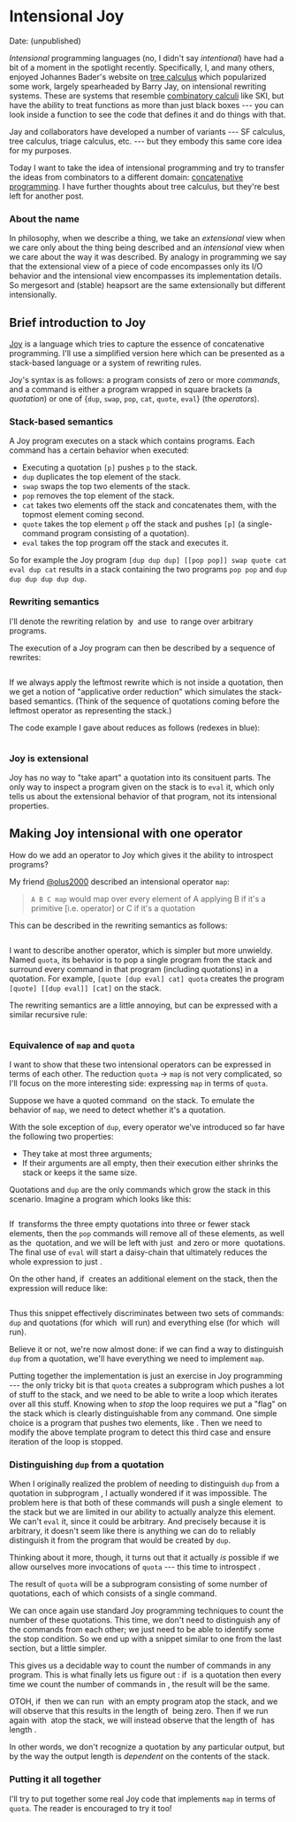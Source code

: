 # Intensional Joy

<time datetime="2024-12-29">Date: (unpublished)</time>

*Intensional* programming languages (no, I didn't say *intentional*)
have had a bit of a moment in the spotlight recently. Specifically,
I, and many others, enjoyed Johannes Bader's website on [tree calculus](https://treecalcul.us)
which popularized some work, largely spearheaded by Barry Jay, on intensional rewriting systems.
These are systems that resemble [combinatory calculi](https://en.wikipedia.org/wiki/Combinatory_logic#Combinatory_calculi) like SKI,
but have the ability to treat functions as more than just black boxes ---
you can look inside a function to see the code that defines it and do things with that.

Jay and collaborators have developed a number of variants
--- SF calculus, tree calculus, triage calculus, etc. ---
but they embody this same core idea for my purposes.

Today I want to take the idea of intensional programming and try to transfer the ideas from
combinators to a different domain: [concatenative programming](https://en.wikipedia.org/wiki/Concatenative_programming_language).
I have further thoughts about tree calculus, but they're best left for another post.

### About the name

In philosophy, when we describe a thing,
we take an *extensional* view when we care only about the thing being described
and an *intensional* view when we care about the way it was described.
By analogy in programming we say that
the extensional view of a piece of code encompasses only its I/O behavior
and the intensional view encompasses its implementation details.
So mergesort and (stable) heapsort are the same extensionally but different intensionally.

## Brief introduction to Joy

[Joy](https://en.wikipedia.org/wiki/Joy_(programming_language))
is a language which tries to capture the essence of concatenative programming.
I'll use a simplified version here which can be presented as a
stack-based language or a system of rewriting rules.

Joy's syntax is as follows: a program consists of zero or more *commands*,
and a command is either a program wrapped in square brackets (a *quotation*)
or one of {`dup`, `swap`, `pop`, `cat`, `quote`, `eval`} (the *operators*).

### Stack-based semantics

A Joy program executes on a stack which contains programs.
Each command has a certain behavior when executed:

- Executing a quotation `[p]` pushes `p` to the stack.
- `dup` duplicates the top element of the stack.
- `swap` swaps the top two elements of the stack.
- `pop` removes the top element of the stack.
- `cat` takes two elements off the stack and concatenates them,
  with the topmost element coming second.
- `quote` takes the top element `p` off the stack and pushes `[p]`
  (a single-command program consisting of a quotation).
- `eval` takes the top program off the stack and executes it.

So for example the Joy program
`[dup dup dup] [[pop pop]] swap quote cat eval dup cat`
results in a stack containing the two programs
`pop pop` and `dup dup dup dup dup dup`.

### Rewriting semantics

I'll denote the rewriting relation by <math>\to</math>
and use <math>a, b, c</math> to range over arbitrary programs.

The execution of a Joy program can then be described by a sequence of rewrites:

<math>
\begin{aligned}
       [a] \, \text{dup}   &\to [a] \, [a] \\
[a] \, [b] \, \text{swap}  &\to [b] \, [a] \\
       [a] \, \text{pop}   &\to \epsilon \\
[a] \, [b] \, \text{cat}   &\to [a b] \\
       [a] \, \text{quote} &\to [[a]] \\
       [a] \, \text{eval}  &\to a \\
\end{aligned}
</math>

If we always apply the leftmost rewrite which is not inside a quotation,
then we get a notion of "applicative order reduction"
which simulates the stack-based semantics.
(Think of the sequence of quotations coming before the leftmost operator as representing the stack.)

The code example I gave about reduces as follows (redexes in blue):

<math>
\begin{aligned}
        & \space \colorbox{#aaaaff}{$ [\text{dup dup dup}] \space [[\text{pop pop}]] \text{ swap} $} \text{ quote cat eval dup cat}
\\  \to & \space [[\text{pop pop}]] \space \colorbox{#aaaaff}{$ [\text{dup dup dup}] \text{ quote} $} \text{ cat eval dup cat}
\\  \to & \space \colorbox{#aaaaff}{$ [[\text{pop pop}]] \space [[\text{dup dup dup}]] \text{ cat} $} \text{ eval dup cat}
\\  \to & \space \colorbox{#aaaaff}{$ [[\text{pop pop}] \space [\text{dup dup dup}]] \text{ eval} $} \text{ dup cat}
\\  \to & \space [\text{pop pop}] \space \colorbox{#aaaaff}{$ [\text{dup dup dup}] \text{ dup} $} \text{ cat}
\\  \to & \space [\text{pop pop}] \space \colorbox{#aaaaff}{$ [\text{dup dup dup}] \space [\text{dup dup dup}] \text{ cat} $}
\\  \to & \space [\text{pop pop}] \space [\text{dup dup dup dup dup dup}]
\end{aligned}
</math>

### Joy is extensional

Joy has no way to "take apart" a quotation into its consituent parts.
The only way to inspect a program given on the stack is to `eval` it,
which only tells us about the extensional behavior of that program,
not its intensional properties.

## Making Joy intensional with one operator

How do we add an operator to Joy which gives it the ability to introspect programs?

My friend [@olus2000](https://olus2000.pl/) described an intensional operator `map`:

> `A B C map` would map over every element of A applying B if it's a primitive [i.e. operator] or C if it's a quotation

This can be described in the rewriting semantics as follows:

<math>
\begin{aligned}
        [] \, [b] \, [c] \, \text{map} &\to \epsilon \\
[[p] \, a] \, [b] \, [c] \, \text{map} &\to [p] \, c \, [a] \, [b] \, [c] \, \text{map} \\
  [o \, a] \, [b] \, [c] \, \text{map} &\to [o] \, b \, [a] \, [b] \, [c] \, \text{map} & \text{if $o$ is an operator} \\
\end{aligned}
</math>

I want to describe another operator, which is simpler but more unwieldy.
Named `quota`, its behavior is to pop a single program from the stack and
surround every command in that program (including quotations) in a quotation.
For example, `[quote [dup eval] cat] quota` creates the program
`[quote] [[dup eval]] [cat]` on the stack.

The rewriting semantics are a little annoying, but can be expressed with a similar recursive rule:

<math>
\begin{aligned}
      [] \, \text{quota} &\to [] \\
[c \, a] \, \text{quota} &\to [[c]] \, [a] \text{ quota cat} &\text{if $c$ is a command}
\end{aligned}
</math>

### Equivalence of `map` and `quota`

I want to show that these two intensional operators can be expressed in terms of each other.
The reduction `quota` → `map` is not very complicated, so I'll focus on the more interesting side:
expressing `map` in terms of `quota`.

Suppose we have a quoted command <math>[c]</math> on the stack.
To emulate the behavior of `map`, we need to detect whether it's a quotation.

With the sole exception of `dup`,
every operator we've introduced so far have the following two properties:

- They take at most three arguments;
- If their arguments are all empty, then their execution either
  shrinks the stack or keeps it the same size.

Quotations and `dup` are the only commands which grow the stack in this scenario.
Imagine a program which looks like this:

<math>
[X_1] \, [\text{eval}] \, [\text{eval}] \, [\text{eval}] \, [X_2] \, [] \, [] \, [] \, [c] \text{ eval pop pop pop pop eval}
</math>

If <math>c</math> transforms the three empty quotations into three or fewer stack elements,
then the `pop` commands will remove all of these elements, as well as the <math>[X_2]</math> quotation,
and we will be left with just <math>[X_1]</math> and zero or more <math>[\text{eval}]</math> quotations.
The final use of `eval` will start a daisy-chain that ultimately reduces the whole expression to just <math>X_1</math>.

On the other hand, if <math>c</math> creates an additional element on the stack,
then the expression will reduce like:

<math>
\begin{aligned}
         & \space [X_1] \, [\text{eval}] \, [\text{eval}] \, [\text{eval}] \, [X_2] \, [] \, [] \, [] \, [c] \text{ eval pop pop pop pop eval}
\\ \to^* & \space [X_1] \, [\text{eval}] \, [\text{eval}] \, [\text{eval}] \, [X_2] \, [] \, [] \, [] \, [\dots] \text{ pop pop pop pop eval}
\\ \to^* & \space [X_1] \, [\text{eval}] \, [\text{eval}] \, [\text{eval}] \, [X_2] \text{ eval}
\\ \to   & \space [X_1] \, [\text{eval}] \, [\text{eval}] \, [\text{eval}] \, X_2
\end{aligned}
</math>

Thus this snippet effectively discriminates between two sets of commands:
`dup` and quotations (for which <math>X_2</math> will run)
and everything else (for which <math>X_1</math> will run).

Believe it or not, we're now almost done:
if we can find a way to distinguish `dup` from a quotation,
we'll have everything we need to implement `map`.

Putting together the implementation is just an exercise in Joy programming ---
the only tricky bit is that `quota` creates a subprogram which pushes a lot of stuff
to the stack, and we need to be able to write a loop which iterates over all this stuff.
Knowing when to *stop* the loop requires we put a "flag" on the stack
which is clearly distinguishable from any command.
One simple choice is a program that pushes two elements, like <math>[] \\, []</math>.
Then we need to modify the above template program to detect this third case and
ensure iteration of the loop is stopped.

### Distinguishing `dup` from a quotation

When I originally realized the problem of needing to distinguish `dup` from a quotation
in subprogram <math>X_2</math>,
I actually wondered if it was impossible.
The problem here is that both of these commands will push a single element <math>c'</math> to the stack
but we are limited in our ability to actually analyze this element.
We can't `eval` it, since it could be arbitrary.
And precisely because it is arbitrary, it doesn't seem like there is anything
we can do to reliably distinguish it from the program that would be created by `dup`.

Thinking about it more, though, it turns out that it actually *is* possible
if we allow ourselves more invocations of `quota` --- this time to introspect <math>X</math>.

The result of `quota` will be a subprogram consisting of some number of quotations,
each of which consists of a single command.

We can once again use standard Joy programming techniques to count the number of these quotations.
This time, we don't need to distinguish any of the commands from each other;
we just need to be able to identify some the stop condition.
So we end up with a snippet similar to one from the last section, but a little simpler.

This gives us a decidable way to count the number of commands in any program.
This is what finally lets us figure out <math>c</math>:
if <math>c</math> is a quotation then
every time we count the number of commands in <math>c'</math>, the result will be the same.

OTOH, if <math>c = \text{dup}</math> then
we can run <math>c</math> with an empty program atop the stack, and we will observe that
this results in the length of <math>c'</math> being zero.
Then if we run <math>c</math> again with <math>[]</math> atop the stack, we will instead observe
that the length of <math>c'</math> has length <math>1</math>.

In other words, we don't recognize a quotation by any particular output,
but by the way the output length is *dependent* on the contents of the stack.

### Putting it all together

I'll try to put together some real Joy code that implements `map` in terms of `quota`.
The reader is encouraged to try it too!
